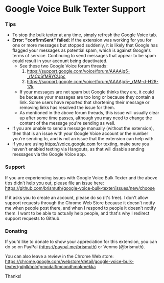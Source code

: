 # Google Voice Bulk Texter Support
### Tips
* To stop the bulk texter at any time, simply refresh the Google Voice tab.
* **Error: "confirmSent" failed:** If the extension was working for you for one or more messages but stopped suddenly, it is likely that Google has flagged your messages as potential spam, which is against Google's terms of service. Continuing to send messages that appear to be spam could result in your account being deactivated. 
  * See these two Google Voice forum threads:
    1. https://support.google.com/voice/forum/AAAAjq5-_rMCpSfMRYCUpc
    2. https://support.google.com/voice/forum/AAAAjq5-_rMM-d-H28-17k
  * If your messages are not spam but Google thinks they are, it could be because your messages are too long or because they contain a link. Some users have reported that shortening their message or removing links has resolved the issue for them.
  * As mentioned in the above forum threads, this issue will usually clear up after some time passes, although you may need to change the content of the message you're sending as well.
* If you are unable to send a message manually (without the extension), then that is an issue with your Google Voice account or the number you're sending to, and is not an issue that the extension can help with.
* If you are using https://voice.google.com for texting, make sure you haven't enabled texting via Hangouts, as that will disable sending messages via the Google Voice app.

### Support
If you are experiencing issues with Google Voice Bulk Texter and the above tips didn't help you out, please file an issue here:
https://github.com/brismuth/google-voice-bulk-texter/issues/new/choose

If it asks you to create an account, please do so (it's free). I don't allow support requests through the Chrome Web Store because it doesn't notify me when people post there, and when I respond to people it doesn't notify them. I want to be able to actually help people, and that's why I redirect support requests to Github.

### Donating 
If you'd like to donate to show your appreciation for this extension, you can do so on PayPal (https://paypal.me/brismuth) or Venmo (@brismuth).

You can also leave a review in the Chrome Web store:
https://chrome.google.com/webstore/detail/google-voice-bulk-texter/gdplkhplnfgmodalfimcondhmokmekka

Thanks!
